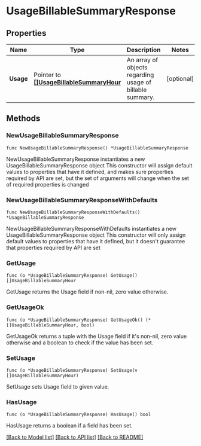 # UsageBillableSummaryResponse

## Properties

Name | Type | Description | Notes
------------ | ------------- | ------------- | -------------
**Usage** | Pointer to [**[]UsageBillableSummaryHour**](UsageBillableSummaryHour.md) | An array of objects regarding usage of billable summary. | [optional] 

## Methods

### NewUsageBillableSummaryResponse

`func NewUsageBillableSummaryResponse() *UsageBillableSummaryResponse`

NewUsageBillableSummaryResponse instantiates a new UsageBillableSummaryResponse object
This constructor will assign default values to properties that have it defined,
and makes sure properties required by API are set, but the set of arguments
will change when the set of required properties is changed

### NewUsageBillableSummaryResponseWithDefaults

`func NewUsageBillableSummaryResponseWithDefaults() *UsageBillableSummaryResponse`

NewUsageBillableSummaryResponseWithDefaults instantiates a new UsageBillableSummaryResponse object
This constructor will only assign default values to properties that have it defined,
but it doesn't guarantee that properties required by API are set

### GetUsage

`func (o *UsageBillableSummaryResponse) GetUsage() []UsageBillableSummaryHour`

GetUsage returns the Usage field if non-nil, zero value otherwise.

### GetUsageOk

`func (o *UsageBillableSummaryResponse) GetUsageOk() (*[]UsageBillableSummaryHour, bool)`

GetUsageOk returns a tuple with the Usage field if it's non-nil, zero value otherwise
and a boolean to check if the value has been set.

### SetUsage

`func (o *UsageBillableSummaryResponse) SetUsage(v []UsageBillableSummaryHour)`

SetUsage sets Usage field to given value.

### HasUsage

`func (o *UsageBillableSummaryResponse) HasUsage() bool`

HasUsage returns a boolean if a field has been set.


[[Back to Model list]](../README.md#documentation-for-models) [[Back to API list]](../README.md#documentation-for-api-endpoints) [[Back to README]](../README.md)


